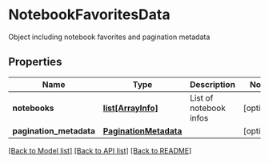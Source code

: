 # NotebookFavoritesData

Object including notebook favorites and pagination metadata

## Properties
Name | Type | Description | Notes
------------ | ------------- | ------------- | -------------
**notebooks** | [**list[ArrayInfo]**](ArrayInfo.md) | List of notebook infos | [optional] 
**pagination_metadata** | [**PaginationMetadata**](PaginationMetadata.md) |  | [optional] 

[[Back to Model list]](../README.md#documentation-for-models) [[Back to API list]](../README.md#documentation-for-api-endpoints) [[Back to README]](../README.md)


